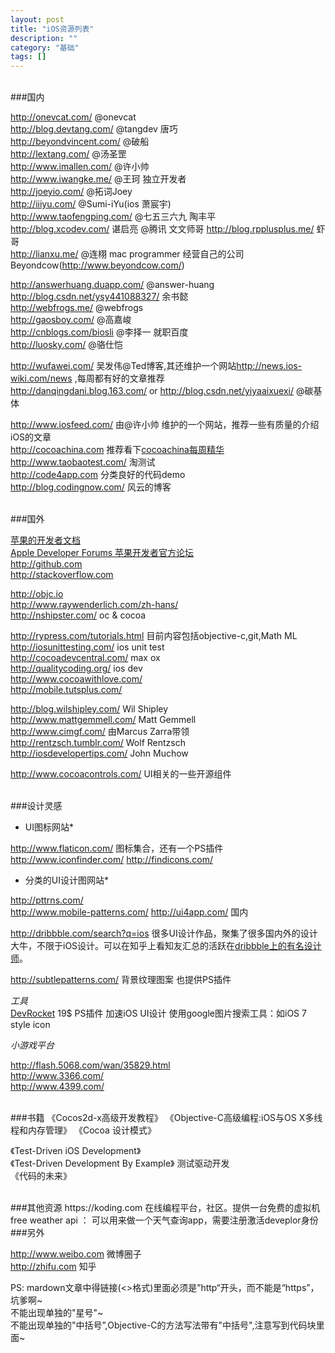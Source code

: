 ```yaml
---
layout: post
title: "iOS资源列表"
description: ""
category: "基础"
tags: []
---
```



<br/>
###国内

<http://onevcat.com/>       @onevcat  
<http://blog.devtang.com/>     @tangdev 唐巧   
<http://beyondvincent.com/>    @破船         
<http://lextang.com/>        @汤圣罡   
<http://www.imallen.com/>     @许小帅         
<http://www.iwangke.me/>    @王珂  独立开发者    
<http://joeyio.com/>           @拓词Joey  
<http://iiiyu.com/>           @Sumi-iYu(ios 萧宸宇)  
<http://www.taofengping.com/> @七五三六九 陶丰平    
<http://blog.xcodev.com/>  谌启亮 @腾讯 文文师哥
<http://blog.rpplusplus.me/>   虾哥  
<http://lianxu.me/>      @连栩 mac programmer 经营自己的公司Beyondcow(<http://www.beyondcow.com/>) 

<http://answerhuang.duapp.com/>  @answer-huang  
<http://blog.csdn.net/ysy441088327/>  余书懿  
<http://webfrogs.me/>    @webfrogs  
<http://gaosboy.com/>  @高嘉峻  
<http://cnblogs.com/biosli>  @李择一  就职百度  
<http://luosky.com/>  @骆仕恺  
  
<http://wufawei.com/>       吴发伟@Ted博客,其还维护一个网站<http://news.ios-wiki.com/news> ,每周都有好的文章推荐  
<http://danqingdani.blog.163.com/> or <http://blog.csdn.net/yiyaaixuexi/>     @碳基体  

<http://www.iosfeed.com/>  由@许小帅 维护的一个网站，推荐一些有质量的介绍iOS的文章  
<http://cocoachina.com> 推荐看下[cocoachina每周精华](http://www.cocoachina.com/special/jinghua/)   
<http://www.taobaotest.com/>   淘测试  
<http://code4app.com>   分类良好的代码demo   
<http://blog.codingnow.com/>  风云的博客  

<br/>
###国外

[苹果的开发者文档](https://developer.apple.com/library/prerelease/ios/navigation/)  
[Apple Developer Forums 苹果开发者官方论坛](<https://devforums.apple.com/index.jspa>)  
<http://github.com>    
<http://stackoverflow.com>   
  
<http://objc.io>   
<http://www.raywenderlich.com/zh-hans/>   
<http://nshipster.com/>  oc & cocoa  

<http://rypress.com/tutorials.html> 目前内容包括objective-c,git,Math ML
<http://iosunittesting.com/>  ios unit test   
<http://cocoadevcentral.com/>  max ox     
<http://qualitycoding.org/>  ios dev   
<http://www.cocoawithlove.com/>  
<http://mobile.tutsplus.com/>  

<http://blog.wilshipley.com/>  Wil Shipley   
<http://www.mattgemmell.com/> Matt Gemmell  
<http://www.cimgf.com/>  由Marcus Zarra带领  
<http://rentzsch.tumblr.com/> Wolf Rentzsch  
<http://iosdevelopertips.com/> John Muchow    

<http://www.cocoacontrols.com/>  UI相关的一些开源组件


<br/>
###设计灵感
  
* UI图标网站*
  
<http://www.flaticon.com/>    图标集合，还有一个PS插件  
<http://www.iconfinder.com/>
<http://findicons.com/>
  
  
* 分类的UI设计图网站*

<http://pttrns.com/>   
<http://www.mobile-patterns.com/> 
<http://ui4app.com/>  国内
  
<http://dribbble.com/search?q=ios>   很多UI设计作品，聚集了很多国内外的设计大牛，不限于iOS设计。可以在知乎上看知友汇总的活跃在[dribbble上的有名设计师](http://www.zhihu.com/question/20359596)。
  
<http://subtlepatterns.com/>   背景纹理图案  也提供PS插件
  
*工具*  
[DevRocket](http://devrocket.uiparade.com/)   19$  PS插件 加速iOS UI设计
使用google图片搜索工具：如iOS 7 style icon 
  
  
*小游戏平台*
  
<http://flash.5068.com/wan/35829.html>  
<http://www.3366.com/>      
<http://www.4399.com/>    



<br/>
###书籍
《Cocos2d-x高级开发教程》    
《Objective-C高级编程:iOS与OS X多线程和内存管理》  
《Cocoa 设计模式》    

《Test-Driven iOS Development》  
《Test-Driven Development By Example》 测试驱动开发  
《代码的未来》  

<br/>
###其他资源
https://koding.com  在线编程平台，社区。提供一台免费的虚拟机  
free weather api ： <http://developer.worldweatheronline.com/io-docs>   
可以用来做一个天气查询app，需要注册激活deveplor身份


<br/>
###另外

<http://www.weibo.com>  微博圈子  
<http://zhifu.com>  知乎  
   

PS: mardown文章中得链接(<>格式)里面必须是”http“开头，而不能是“https”，坑爹啊~  
不能出现单独的"星号"~  
不能出现单独的"中括号”,Objective-C的方法写法带有"中括号",注意写到代码块里面~  



